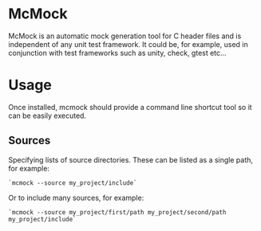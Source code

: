McMock
======

McMock is an automatic mock generation tool for C header files and is 
independent of any unit test framework. It could be, for example, used in 
conjunction with test frameworks such as unity, check, gtest etc...


Usage
=====
Once installed, mcmock should provide a command line shortcut tool so it can
be easily executed.

Sources
-------
Specifying lists of source directories. These can be listed as a single path,
for example:

    `mcmock --source my_project/include`

Or to include many sources, for example:

    `mcmock --source my_project/first/path my_project/second/path my_project/include`
